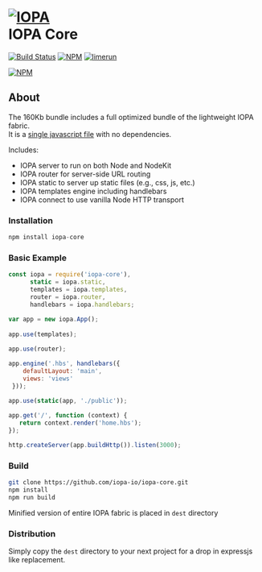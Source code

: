 # [![IOPA](http://iopa.io/iopa.png)](http://iopa.io)<br> IOPA Core

[![Build Status](https://api.shippable.com/projects/56e439729d043da07bc7a149/badge?branchName=master)](https://app.shippable.com/projects/56e439729d043da07bc7a149)
[![NPM](https://img.shields.io/badge/iopa-certified-99cc33.svg?style=flat-square)](http://iopa.io/)
[![limerun](https://img.shields.io/badge/limerun-certified-3399cc.svg?style=flat-square)](https://nodei.co/npm/limerun/)

[![NPM](https://nodei.co/npm/iopa-core.png?downloads=true&downloadRank=true)](https://nodei.co/npm/iopa-core/)

## About
The 160Kb bundle includes a full optimized bundle of the lightweight IOPA fabric.  
It is a [single javascript file](./dest/iopa-core.js) with no dependencies.

Includes:
  * IOPA server to run on both Node and NodeKit
  * IOPA router for server-side URL routing
  * IOPA static to server up static files (e.g., css, js, etc.)
  * IOPA templates engine including handlebars 
  * IOPA connect to use vanilla Node HTTP transport 
 
### Installation
``` js
npm install iopa-core
```
 
### Basic Example
``` js
const iopa = require('iopa-core'),
      static = iopa.static,
      templates = iopa.templates,
      router = iopa.router,
      handlebars = iopa.handlebars;
      
var app = new iopa.App();
       
app.use(templates);

app.use(router);

app.engine('.hbs', handlebars({
    defaultLayout: 'main', 
    views: 'views'
 }));
    
app.use(static(app, './public'));

app.get('/', function (context) {
   return context.render('home.hbs');
});

http.createServer(app.buildHttp()).listen(3000);
```
 
  
### Build
``` bash
git clone https://github.com/iopa-io/iopa-core.git 
npm install
npm run build
```

Minified version of entire IOPA fabric is placed in `dest` directory

### Distribution
Simply copy the `dest` directory to your next project for a drop in expressjs like replacement.
